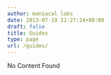 ```yaml
---
author: maniacal labs
date: 2013-07-19 22:27:24+00:00
draft: false
title: Guides
type: page
url: /guides/
---
```


No Content Found
